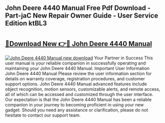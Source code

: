 ## John Deere 4440 Manual Free Pdf Download - Part-jaC New Repair Owner Guide - User Service Edition ktBL3

# <h2><a href="http://bc1504.oget.top/?id=John+Deere+4440+Manual">🔗Download New 👉🔴 John Deere 4440 Manual</a></h2>

[![John Deere 4440 Manual new download](https://i.imgur.com/5g1atiW.png)](http://bc1504.oget.top/?id=John+Deere+4440+Manual)
Your Partner in Success This user manual is your reliable companion in successfully operating and maintaining your John Deere 4440 Manual. Important User Information John Deere 4440 Manual Please review the user information section for details on warranty coverage, registration procedures, and customer support options. John Deere 4440 Manual advanced features include object recognition, motion sensors, customizable alerts, and remote access, all of which can be accessed and customized through the user interface. Our expectation is that the John Deere 4440 Manual has been a reliable companion in your journey to becoming proficient in using your new gadget. Should you need any assistance or clarification, please do not hesitate to contact our support team.
